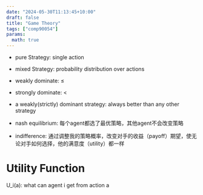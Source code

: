 ```yaml
---
date: "2024-05-30T11:13:45+10:00"
draft: false
title: "Game Theory"
tags: ["comp90054"]
params:
  math: true
---
```



- pure Strategy: single action
- mixed Strategy: probability distribution over actions
- weakly dominate: $\leq$
- strongly dominate: $<$
- a weakly(strictly) dominant strategy: always better than any other strategy
- nash equilibrium: 每个agent都选了最优策略，其他agent不会改变策略

- indifference: 通过调整我的策略概率，改变对手的收益（payoff）期望，使无论对手如何选择，他的满意度（utility）都一样


# Utility Function

U_i(a): what can agent i get from action a

